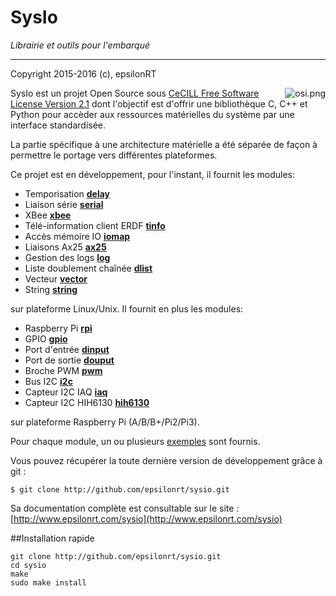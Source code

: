 # SysIo
*Librairie et outils pour l'embarqué*

---
Copyright 2015-2016 (c), epsilonRT

<a href="http://www.cecill.info/licences/Licence_CeCILL_V2.1-en.html">
  <img src="https://raw.githubusercontent.com/epsilonrt/gxPL/master/doc/images/osi.png" alt="osi.png" align="right" valign="top">
</a>

SysIo est un projet Open Source sous 
[CeCILL Free Software License Version 2.1](http://www.cecill.info/licences/Licence_CeCILL_V2.1-en.html)
dont l'objectif est d'offrir une bibliothèque C, C++ et Python pour accèder
aux ressources matérielles du système par une interface standardisée.

La partie spécifique à une architecture matérielle a été séparée de
façon à permettre le portage vers différentes plateformes. 

Ce projet est en développement, pour l'instant, il fournit les modules:

* Temporisation [**delay**](http://www.epsilonrt.com/sysio/group__sysio__delay.html)
* Liaison série [**serial**](http://www.epsilonrt.com/sysio/group__sysio__serial.html)
* XBee [**xbee**](http://www.epsilonrt.com/sysio/group__sysio__xbee.html)
* Télé-information client ERDF [**tinfo**](http://www.epsilonrt.com/sysio/group__sysio__tinfo.html)
* Accès mémoire IO [**iomap**](http://www.epsilonrt.com/sysio/group__sysio__iomap.html)
* Liaisons Ax25 [**ax25**](http://www.epsilonrt.com/sysio/group__radio__ax25.html)
* Gestion des logs [**log**](http://www.epsilonrt.com/sysio/group__sysio__log.html)
* Liste doublement chaînée [**dlist**](http://www.epsilonrt.com/sysio/group__sysio__dlist.html)
* Vecteur [**vector**](http://www.epsilonrt.com/sysio/group__sysio__vector.html)
* String [**string**](http://www.epsilonrt.com/sysio/group__sysio__string.html)

sur plateforme Linux/Unix. Il fournit en plus les modules:

* Raspberry Pi [**rpi**](http://www.epsilonrt.com/sysio/group__sysio__rpi.html)
* GPIO [**gpio**](http://www.epsilonrt.com/sysio/group__sysio__gpio.html)
* Port d'entrée [**dinput**](http://www.epsilonrt.com/sysio/group__sysio__dinput.html)
* Port de sortie [**douput**](http://www.epsilonrt.com/sysio/group__sysio__doutput.html)
* Broche PWM [**pwm**](http://www.epsilonrt.com/sysio/group__sysio__pwm.html)
* Bus I2C [**i2c**](http://www.epsilonrt.com/sysio/group__sysio__i2c.html)
* Capteur I2C IAQ [**iaq**](http://www.epsilonrt.com/sysio/group__sysio__iaq.html)
* Capteur I2C HIH6130 [**hih6130**](http://www.epsilonrt.com/sysio/group__sysio__hih6130.html)

sur plateforme Raspberry Pi (A/B/B+/Pi2/Pi3).

Pour chaque module, un ou plusieurs [exemples](http://www.epsilonrt.com/sysio/examples.html) sont fournis.

Vous pouvez récupérer la toute dernière version de développement grâce à git :

    $ git clone http://github.com/epsilonrt/sysio.git

Sa documentation complète est consultable sur le site : 
[http://www.epsilonrt.com/sysio](http://www.epsilonrt.com/sysio)

##Installation rapide

    git clone http://github.com/epsilonrt/sysio.git
    cd sysio
    make
    sudo make install
